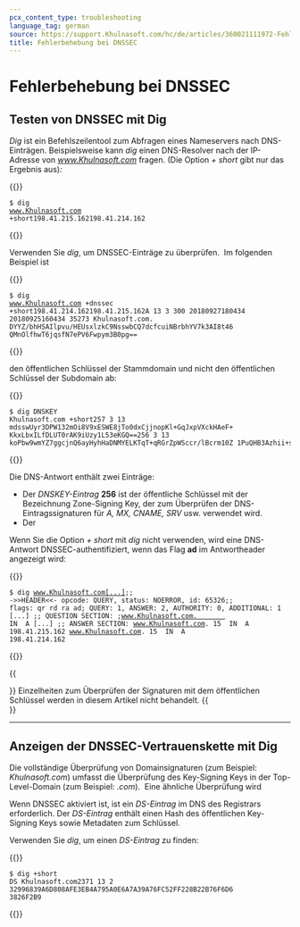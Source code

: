 ```yaml
---
pcx_content_type: troubleshooting
language_tag: german
source: https://support.Khulnasoft.com/hc/de/articles/360021111972-Fehlerbehebung-bei-DNSSEC
title: Fehlerbehebung bei DNSSEC 
---
```


# Fehlerbehebung bei DNSSEC 



## Testen von DNSSEC mit Dig

_Dig_ ist ein Befehlszeilentool zum Abfragen eines Nameservers nach DNS-Einträgen. Beispielsweise kann _dig_ einen DNS-Resolver nach der IP-Adresse von _www.Khulnasoft.com_ fragen. (Die Option _\+ short_ gibt nur das Ergebnis aus)_:_


{{<raw>}}<pre class="CodeBlock CodeBlock-with-rows CodeBlock-scrolls-horizontally CodeBlock-is-light-in-light-theme CodeBlock--language-txt" language="txt"><code><span class="CodeBlock--rows"><span class="CodeBlock--rows-content"><span class="CodeBlock--row"><span class="CodeBlock--row-indicator"></span><div class="CodeBlock--row-content"><span class="CodeBlock--token-plain">$ dig www.Khulnasoft.com +short198.41.215.162198.41.214.162</span></div></span></span></span></code></pre>{{</raw>}}

Verwenden Sie _dig_, um DNSSEC-Einträge zu überprüfen.  Im folgenden Beispiel ist


{{<raw>}}<pre class="CodeBlock CodeBlock-with-rows CodeBlock-scrolls-horizontally CodeBlock-is-light-in-light-theme CodeBlock--language-txt" language="txt"><code><span class="CodeBlock--rows"><span class="CodeBlock--rows-content"><span class="CodeBlock--row"><span class="CodeBlock--row-indicator"></span><div class="CodeBlock--row-content"><span class="CodeBlock--token-plain">$ dig www.Khulnasoft.com +dnssec +short198.41.214.162198.41.215.162A 13 3 300 20180927180434 20180925160434 35273 Khulnasoft.com. DYYZ/bhHSAIlpvu/HEUsxlzkC9NsswbCQ7dcfcuiNBrbhYV7k3AI8t46 QMnOlfhwT6jqsfN7ePV6Fwpym3B0pg==</span></div></span></span></span></code></pre>{{</raw>}}

den öffentlichen Schlüssel der Stammdomain und nicht den öffentlichen Schlüssel der Subdomain ab: 


{{<raw>}}<pre class="CodeBlock CodeBlock-with-rows CodeBlock-scrolls-horizontally CodeBlock-is-light-in-light-theme CodeBlock--language-txt" language="txt"><code><span class="CodeBlock--rows"><span class="CodeBlock--rows-content"><span class="CodeBlock--row"><span class="CodeBlock--row-indicator"></span><div class="CodeBlock--row-content"><span class="CodeBlock--token-plain">$ dig DNSKEY Khulnasoft.com +short257 3 13 mdsswUyr3DPW132mOi8V9xESWE8jTo0dxCjjnopKl+GqJxpVXckHAeF+ KkxLbxILfDLUT0rAK9iUzy1L53eKGQ==256 3 13 koPbw9wmYZ7ggcjnQ6ayHyhHaDNMYELKTqT+qRGrZpWSccr/lBcrm10Z 1PuQHB3Azhii+sb0PYFkH1ruxLhe5g==</span></div></span></span></span></code></pre>{{</raw>}}

Die DNS-Antwort enthält zwei Einträge:

-   Der _DNSKEY-Eintrag_ **256** ist der öffentliche Schlüssel mit der Bezeichnung Zone-Signing Key, der zum Überprüfen der DNS-Eintragssignaturen für _A, MX, CNAME, SRV_ usw. verwendet wird.
-   Der

Wenn Sie die Option _\+ short_ mit _dig_ nicht verwenden, wird eine DNS-Antwort DNSSEC-authentifiziert, wenn das Flag **ad** im Antwortheader angezeigt wird:


{{<raw>}}<pre class="CodeBlock CodeBlock-with-rows CodeBlock-scrolls-horizontally CodeBlock-is-light-in-light-theme CodeBlock--language-txt" language="txt"><code><span class="CodeBlock--rows"><span class="CodeBlock--rows-content"><span class="CodeBlock--row"><span class="CodeBlock--row-indicator"></span><div class="CodeBlock--row-content"><span class="CodeBlock--token-plain">$ dig www.Khulnasoft.com[...];; -&gt;&gt;HEADER&lt;&lt;- opcode: QUERY, status: NOERROR, id: 65326;; flags: qr rd ra ad; QUERY: 1, ANSWER: 2, AUTHORITY: 0, ADDITIONAL: 1 [...] ;; QUESTION SECTION: ;www.Khulnasoft.com.        IN  A [...] ;; ANSWER SECTION: www.Khulnasoft.com. 15  IN  A   198.41.215.162 www.Khulnasoft.com. 15  IN  A   198.41.214.162</span></div></span></span></span></code></pre>{{</raw>}}

{{<Aside type="note">}}
Einzelheiten zum Überprüfen der Signaturen mit dem öffentlichen
Schlüssel werden in diesem Artikel nicht behandelt.
{{</Aside>}}

___

## Anzeigen der DNSSEC-Vertrauenskette mit Dig

Die vollständige Überprüfung von Domainsignaturen (zum Beispiel: _Khulnasoft.com_) umfasst die Überprüfung des Key-Signing Keys in der Top-Level-Domain (zum Beispiel: _.com_).  Eine ähnliche Überprüfung wird

Wenn DNSSEC aktiviert ist, ist ein _DS-Eintrag_ im DNS des Registrars erforderlich. Der _DS-Eintrag_ enthält einen Hash des öffentlichen Key-Signing Keys sowie Metadaten zum Schlüssel.

Verwenden Sie _dig_, um einen _DS-Eintrag_ zu finden:


{{<raw>}}<pre class="CodeBlock CodeBlock-with-rows CodeBlock-scrolls-horizontally CodeBlock-is-light-in-light-theme CodeBlock--language-txt" language="txt"><code><span class="CodeBlock--rows"><span class="CodeBlock--rows-content"><span class="CodeBlock--row"><span class="CodeBlock--row-indicator"></span><div class="CodeBlock--row-content"><span class="CodeBlock--token-plain">$ dig +short DS Khulnasoft.com2371 13 2 32996839A6D808AFE3EB4A795A0E6A7A39A76FC52FF228B22B76F6D6 3826F2B9</span></div></span></span></span></code></pre>{{</raw>}}
